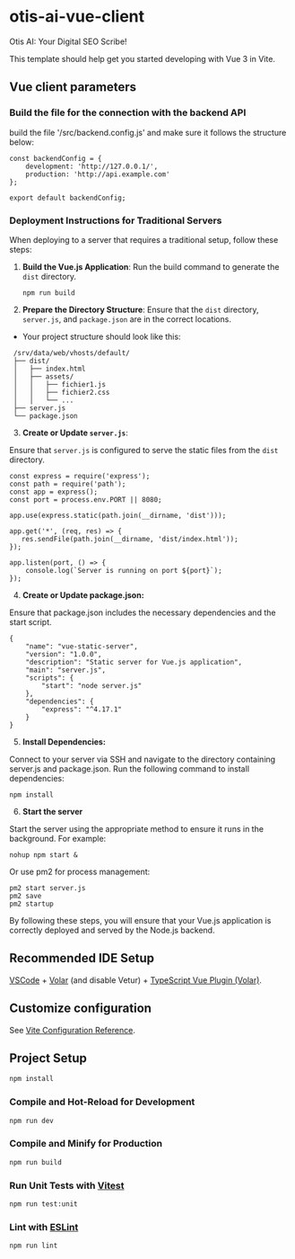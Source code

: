 # otis-ai-vue-client

Otis AI: Your Digital SEO Scribe!

This template should help get you started developing with Vue 3 in Vite.

## Vue client parameters

### Build the file for the connection with the backend API

build the file '/src/backend.config.js' and make sure it follows the structure below: 

~~~
const backendConfig = {
    development: 'http://127.0.0.1/',
    production: 'http://api.example.com'
};
  
export default backendConfig;
~~~

### Deployment Instructions for Traditional Servers

When deploying to a server that requires a traditional setup, follow these steps:

1. **Build the Vue.js Application**:
   Run the build command to generate the `dist` directory.
   ~~~
   npm run build
   ~~~

2. **Prepare the Directory Structure**:
   Ensure that the `dist` directory, `server.js`, and `package.json` are in the correct locations.

- Your project structure should look like this:
~~~
 /srv/data/web/vhosts/default/
 ├── dist/
 │   ├── index.html
 │   ├── assets/
 │   │   ├── fichier1.js
 │   │   ├── fichier2.css
 │   │   └── ...
 ├── server.js
 └── package.json
~~~

3. **Create or Update `server.js`**:

Ensure that `server.js` is configured to serve the static files from the `dist` directory.
    
~~~
const express = require('express');
const path = require('path');
const app = express();
const port = process.env.PORT || 8080;

app.use(express.static(path.join(__dirname, 'dist')));

app.get('*', (req, res) => {
   res.sendFile(path.join(__dirname, 'dist/index.html'));
});

app.listen(port, () => {
    console.log(`Server is running on port ${port}`);
});
~~~

4. **Create or Update package.json:**

Ensure that package.json includes the necessary dependencies and the start script.

~~~
{
    "name": "vue-static-server",
    "version": "1.0.0",
    "description": "Static server for Vue.js application",
    "main": "server.js",
    "scripts": {
        "start": "node server.js"
    },
    "dependencies": {
        "express": "^4.17.1"
    }
}
~~~

5. **Install Dependencies:**

Connect to your server via SSH and navigate to the directory containing server.js and package.json. Run the following command to install dependencies:

~~~
npm install
~~~

6. **Start the server**

Start the server using the appropriate method to ensure it runs in the background. For example:

~~~
nohup npm start &
~~~

Or use pm2 for process management:

~~~
pm2 start server.js
pm2 save
pm2 startup
~~~

By following these steps, you will ensure that your Vue.js application is correctly deployed and served by the Node.js backend.

## Recommended IDE Setup

[VSCode](https://code.visualstudio.com/) + [Volar](https://marketplace.visualstudio.com/items?itemName=Vue.volar) (and disable Vetur) + [TypeScript Vue Plugin (Volar)](https://marketplace.visualstudio.com/items?itemName=Vue.vscode-typescript-vue-plugin).

## Customize configuration

See [Vite Configuration Reference](https://vitejs.dev/config/).

## Project Setup

```sh
npm install
```

### Compile and Hot-Reload for Development

```sh
npm run dev
```

### Compile and Minify for Production

```sh
npm run build
```

### Run Unit Tests with [Vitest](https://vitest.dev/)

```sh
npm run test:unit
```

### Lint with [ESLint](https://eslint.org/)

```sh
npm run lint
```
